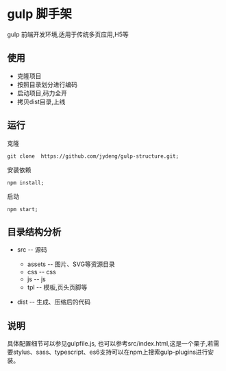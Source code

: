 # gulp 脚手架
gulp 前端开发环境,适用于传统多页应用,H5等

## 使用
- 克隆项目
- 按照目录划分进行编码
- 启动项目,码力全开
- 拷贝dist目录,上线

## 运行

克隆
```
git clone  https://github.com/jydeng/gulp-structure.git;
```

安装依赖
```
npm install; 
```

启动
```
npm start;
```

## 目录结构分析
- src -- 源码
  - assets -- 图片、SVG等资源目录
  - css -- css
  - js  -- js
  - tpl -- 模板,页头页脚等

- dist -- 生成、压缩后的代码

## 说明
具体配置细节可以参见gulpfile.js, 也可以参考src/index.html,这是一个栗子,若需要stylus、sass、typescript、es6支持可以在npm上搜索gulp-plugins进行安装。